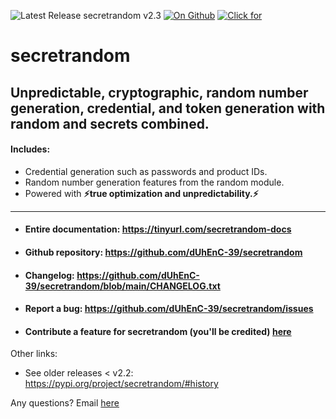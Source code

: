 ![Latest Release secretrandom v2.3](https://img.shields.io/badge/Latest_release-secretrandom_v2.3-orange) [![On Github](https://img.shields.io/badge/on-Github-green)](https://github.com/dUhEnC-39/secretrandom) [![Click for](https://img.shields.io/badge/Click_for-Documentation-blue)](https://tinyurl.com/secretrandom-docs)

# secretrandom

## Unpredictable, cryptographic, random number generation, credential, and token generation with **random** and **secrets** combined.

#### Includes:

*   Credential generation such as passwords and product IDs.
*   Random number generation features from the random module.
*   Powered with **⚡true optimization and unpredictability.⚡**

- - -

* #### Entire documentation: https://tinyurl.com/secretrandom-docs
* #### Github repository: https://github.com/dUhEnC-39/secretrandom
* #### Changelog: https://github.com/dUhEnC-39/secretrandom/blob/main/CHANGELOG.txt
* #### Report a bug: https://github.com/dUhEnC-39/secretrandom/issues
* #### Contribute a feature for secretrandom (you'll be credited) [here](mailto:albeback01@gmail.com?subject=I%20wanna%20contribute%20a%20feature%20for%20secretrandom)

Other links:
* See older releases < v2.2: https://pypi.org/project/secretrandom/#history

Any questions? Email [here](mailto:albeback01@gmail.com?subject=secretrandom%20question.)